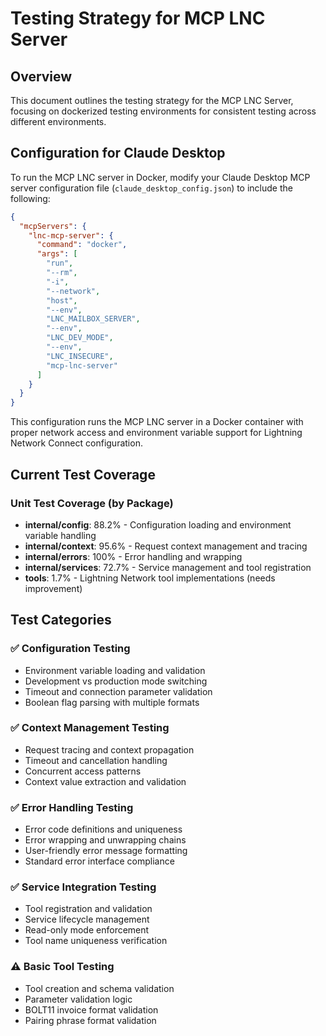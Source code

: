 # Testing Strategy for MCP LNC Server

## Overview

This document outlines the testing strategy for the MCP LNC Server, focusing on dockerized testing environments for consistent testing across different environments.

## Configuration for Claude Desktop

To run the MCP LNC server in Docker, modify your Claude Desktop MCP server configuration file (`claude_desktop_config.json`) to include the following:

```json
{
  "mcpServers": {
    "lnc-mcp-server": {
      "command": "docker",
      "args": [
        "run",
        "--rm",
        "-i",
        "--network",
        "host",
        "--env",
        "LNC_MAILBOX_SERVER",
        "--env",
        "LNC_DEV_MODE", 
        "--env",
        "LNC_INSECURE",
        "mcp-lnc-server"
      ]
    }
  }
}
```

This configuration runs the MCP LNC server in a Docker container with proper network access and environment variable support for Lightning Network Connect configuration.

## Current Test Coverage

### Unit Test Coverage (by Package)
- **internal/config**: 88.2% - Configuration loading and environment variable handling
- **internal/context**: 95.6% - Request context management and tracing  
- **internal/errors**: 100% - Error handling and wrapping
- **internal/services**: 72.7% - Service management and tool registration
- **tools**: 1.7% - Lightning Network tool implementations (needs improvement)

## Test Categories

### ✅ **Configuration Testing**
- Environment variable loading and validation
- Development vs production mode switching
- Timeout and connection parameter validation
- Boolean flag parsing with multiple formats

### ✅ **Context Management Testing**
- Request tracing and context propagation
- Timeout and cancellation handling
- Concurrent access patterns
- Context value extraction and validation

### ✅ **Error Handling Testing**  
- Error code definitions and uniqueness
- Error wrapping and unwrapping chains
- User-friendly error message formatting
- Standard error interface compliance

### ✅ **Service Integration Testing**
- Tool registration and validation
- Service lifecycle management
- Read-only mode enforcement
- Tool name uniqueness verification

### ⚠️ **Basic Tool Testing**
- Tool creation and schema validation
- Parameter validation logic
- BOLT11 invoice format validation
- Pairing phrase format validation